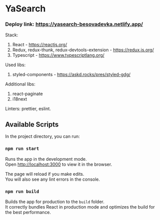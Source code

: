 #  YaSearch 

### Deploy link: https://yasearch-besovadevka.netlify.app/

Stack:  
1. React - https://reactjs.org/  
2. Redux, redux-thunk, redux-devtools-extension - https://redux.js.org/  
3. Typescript - https://www.typescriptlang.org/  

Used libs:  
1. styled-components - https://askd.rocks/pres/styled-gdg/

Additional libs:
1. react-paginate
2. i18next

Linters: prettier, eslint.

## Available Scripts

In the project directory, you can run:

### `npm run start`

Runs the app in the development mode.\
Open [http://localhost:3000](http://localhost:3000) to view it in the browser.

The page will reload if you make edits.\
You will also see any lint errors in the console.

### `npm run build`

Builds the app for production to the `build` folder.\
It correctly bundles React in production mode and optimizes the build for the best performance.
